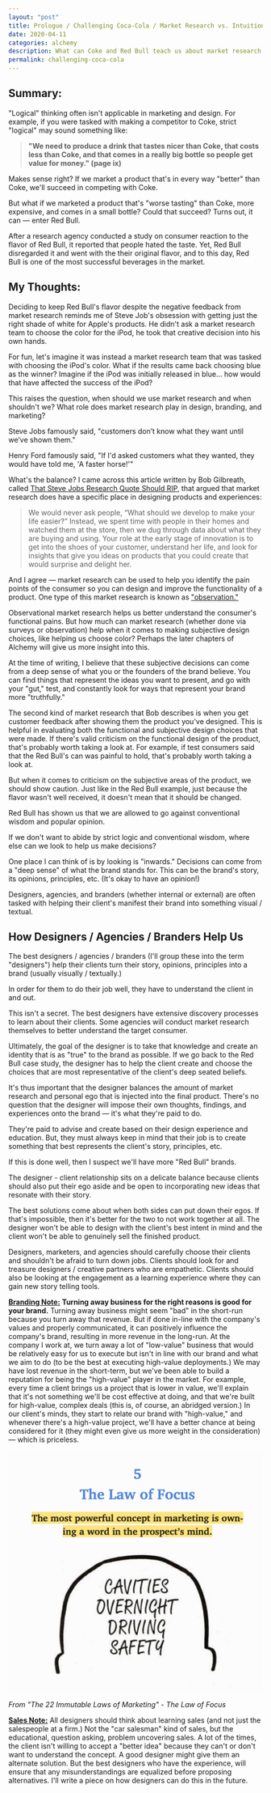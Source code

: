 ```yaml
---
layout: "post"
title: Prologue / Challenging Coca-Cola / Market Research vs. Intuition
date: 2020-04-11
categories: alchemy
description: What can Coke and Red Bull teach us about market research and design?
permalink: challenging-coca-cola
---
```


## Summary:

"Logical" thinking often isn't applicable in marketing and design. For example, if you were tasked with making a competitor to Coke, strict "logical" may sound something like:

> <strong>"We need to produce a drink that tastes nicer than Coke, that costs less than Coke, and that comes in a really big bottle so people get value for money." (page ix)</strong>

Makes sense right? If we market a product that's in every way "better" than Coke, we'll succeed in competing with Coke.

But what if we marketed a product that's "worse tasting" than Coke, more expensive, and comes in a small bottle? Could that succeed? Turns out, it can — enter Red Bull.

After a research agency conducted a study on consumer reaction to the flavor of Red Bull, it reported that people hated the taste. Yet, Red Bull disregarded it and went with the their original flavor, and to this day, Red Bull is one of the most successful beverages in the market.


## My Thoughts:

Deciding to keep Red Bull's flavor despite the negative feedback from market research reminds me of Steve Job's obsession with getting just the right shade of white for Apple's products. He didn't ask a market research team to choose the color for the iPod, he took that creative decision into his own hands.

For fun, let's imagine it was instead a market research team that was tasked with choosing the iPod's color. What if the results came back choosing blue as the winner? Imagine if the iPod was initially released in blue... how would that have affected the success of the iPod?

This raises the question, when should we use market research and when shouldn't we? What role does market research play in design, branding, and marketing?

Steve Jobs famously said, "customers don’t know what they want until we’ve shown them."

Henry Ford famously said, "If I'd asked customers what they wanted, they would have told me, 'A faster horse!'"

What's the balance? I came across this article written by Bob Gilbreath, called [That Steve Jobs Research Quote Should RIP](https://medium.com/@mktgwithmeaning/that-steve-jobs-research-quote-should-rip-e8f3335ec66), that argued that market research does have a specific place in designing products and experiences:

> We would never ask people, “What should we develop to make your life easier?” Instead, we spent time with people in their homes and watched them at the store, then we dug through data about what they are buying and using. Your role at the early stage of innovation is to get into the shoes of your customer, understand her life, and look for insights that give you ideas on products that you could create that would surprise and delight her.

And I agree — market research can be used to help you identify the pain points of the consumer so you can design and improve the functionality of a product. One type of this market research is known as ["observation."](https://www.thebalancesmb.com/everything-you-need-to-know-about-market-observation-4043445)

Observational market research helps us better understand the consumer's functional pains. But how much can market research (whether done via surveys or observation) help when it comes to making subjective design choices, like helping us choose color? Perhaps the later chapters of Alchemy will give us more insight into this.

At the time of writing, I believe that these subjective decisions can come from a deep sense of what you or the founders of the brand believe. You can find things that represent the ideas you want to present, and go with your "gut," test, and constantly look for ways that represent your brand more "truthfully."

The second kind of market research that Bob describes is when you get customer feedback after showing them the product you've designed. This is helpful in evaluating both the functional and subjective design choices that were made. If there's valid criticism on the functional design of the product, that's probably worth taking a look at. For example, if test consumers said that the Red Bull's can was painful to hold, that's probably worth taking a look at.

But when it comes to criticism on the subjective areas of the product, we should show caution. Just like in the Red Bull example, just because the flavor wasn't well received, it doesn't mean that it should be changed.

Red Bull has shown us that we are allowed to go against conventional wisdom and popular opinion.

If we don't want to abide by strict logic and conventional wisdom, where else can we look to help us make decisions?

One place I can think of is by looking is "inwards." Decisions can come from a "deep sense" of what the brand stands for. This can be the brand's story, its opinions, principles, etc. (It's okay to have an opinion!)

Designers, agencies, and branders (whether internal or external) are often tasked with helping their client's manifest their brand into something visual / textual.

## How Designers / Agencies / Branders Help Us

The best designers / agencies / branders (I'll group these into the term "designers") help their clients turn their story, opinions, principles into a brand (usually visually / textually.)

In order for them to do their job well, they have to understand the client in and out.

This isn't a secret. The best designers have extensive discovery processes to learn about their clients. Some agencies will conduct market research themselves to better understand the target consumer.

Ultimately, the goal of the designer is to take that knowledge and create an identity that is as "true" to the brand as possible. If we go back to the Red Bull case study, the designer has to help the client create and choose the choices that are most representative of the client's deep seated beliefs.

It's thus important that the designer balances the amount of market research and personal ego that is injected into the final product. There's no question that the designer will impose their own thoughts, findings, and experiences onto the brand — it's what they're paid to do.

They're paid to advise and create based on their design experience and education. But, they must always keep in mind that their job is to create something that best represents the client's story, principles, etc.

If this is done well, then I suspect we'll have more "Red Bull" brands.

The designer - client relationship sits on a delicate balance because clients should also put their ego aside and be open to incorporating new ideas that resonate with their story.

The best solutions come about when both sides can put down their egos. If that's impossible, then it's better for the two to not work together at all. The designer won't be able to design with the client's best intent in mind and the client won't be able to genuinely sell the finished product.

Designers, marketers, and agencies should carefully choose their clients and shouldn't be afraid to turn down jobs. Clients should look for and treasure designers / creative partners who are empathetic. Clients should also be looking at the engagement as a learning experience where they can gain new story telling tools.

<strong class="brand-note"><a href="/brand-notes">Branding Note:</a></strong> <strong class="strong">Turning away business for the right reasons is good for your brand.</strong> Turning away business might seem "bad" in the short-run because you turn away that revenue. But if done in-line with the company's values and properly communicated, it can positively influence the company's brand, resulting in more revenue in the long-run. At the company I work at, we turn away a lot of "low-value" business that would be relatively easy for us to execute but isn't in line with our brand and what we aim to do (to be the best at executing high-value deployments.) We may have lost revenue in the short-term, but we've been able to build a reputation for being the "high-value" player in the market. For example, every time a client brings us a project that is lower in value, we'll explain that it's not something we'll be cost effective at doing, and that we're built for high-value, complex deals (this is, of course, an abridged version.) In our client's minds, they start to relate our brand with "high-value," and whenever there's a high-value project, we'll have a better chance at being considered for it (they might even give us more weight in the consideration) — which is priceless.

![The Law of Focus from the 22 Immutable Laws of Marketing](/assets/blogimages/the_law_of_focus.png "The Law of Focus")

*From "The 22 Immutable Laws of Marketing" - The Law of Focus*

<strong class="sales-note"><a href="#">Sales Note:</a></strong> All designers should think about learning sales (and not just the salespeople at a firm.) Not the "car salesman" kind of sales, but the educational, question asking, problem uncovering sales. A lot of the times, the client isn't willing to accept a "better idea" because they can't or don't want to understand the concept. A good designer might give them an alternate solution. But the best designers who have the experience, will ensure that any misunderstandings are equalized before proposing alternatives. I'll write a piece on how designers can do this in the future.
